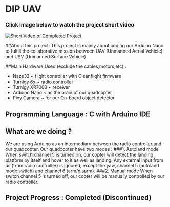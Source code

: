 # DIP UAV 

### Click image below to watch the project short video
[![Short Video of Completed Project](https://s24.postimg.org/gmpmuce1x/Quadcopter.png)](https://youtu.be/2tRe5EXvatU)

##About this project:
This project is mainly about coding our Arduino Nano to fulfill the collaborative mission between UAV (Unmanned Aerial Vehicle) and USV (Unmanned Surface Vehicle)

##Main Hardware Used (exclude the cables,motors,etc) :
- Naze32 ~ flight controller with Cleanflight firmware
- Turnigy 6x ~ radio controller
- Turnigy XR7000 ~ receiver
- Arduino Nano ~ as the brain of our quadcopter
- Pixy Camera ~ for our On-board object detector

## Programming Language : C with Arduino IDE
## What are we doing ? 

We are using Arduino as an intermediary between the radio controller and our quadcopter. 
Our quadcopter have two modes :
###1. Autoland mode
When switch channel 5 is turned on, our copter will detect the landing platform by itself and hover to it as well as landing. Any external input from us (from radio controller) is ignored, except the yaw, channel 5 (autoland mode switch) and channel 6 (arm/disarm).
###2. Manual mode
When switch channel 5 is turned off, our copter will be manually controlled by our radio controller.

## Project Progress : Completed (Discontinued)

